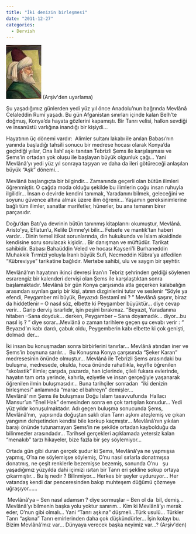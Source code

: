 ```yaml
---
title: "İki denizin birleşmesi"
date: "2011-12-27"
categories: 
  - Dervish
---
```


[![mevlana2.jpg](../uploads/2011/12/mevlana2.jpg)](../uploads/2011/12/mevlana2.jpg "mevlana2.jpg") (Arşiv'den uyarlama)

Şu yaşadığımız günlerden yedi yüz yıl önce Anadolu’nun bağrında Mevlânâ Celaleddin Rumî yaşadı. Bu gün Afganistan sınırları içinde kalan Belh’te doğmuş, Konya’da hayata gözlerini kapamıştı. Bir Tanrı velisi, halkın sevdiği ve insanüstü varlığına inandığı bir kişiydi...

Hayatının üç dönemi vardır:  Alimler sultanı lakabı ile anılan Babası’nın yanında başladığı tahsili sonucu bir medrese hocası olarak Konya’da geçirdiği yıllar, Ona İlahî aşkı tanıtan Tebrizli Şems ile karşılaşması ve Şems’in ortadan yok oluşu ile başlayan büyük olgunluk çağı... Yani Mevlânâ’yı yedi yüz yıl sonraya taşıyan ve daha da ileri götüreceği anlaşılan  büyük “Aşk” dönemi...

Mevlânâ başlangıçta bir bilgindir... Zamanında geçerli olan bütün ilimleri öğrenmiştir. O çağda moda olduğu şekilde bu ilimlerin çoğu insan ruhuyla ilgilidir... İnsan o devirde kendini tanımak, Yaradanını bilmek, geleceğini ve soyunu güvence altına almak üzere ilim öğrenir... Yaşamın gereksinimlerine bağlı tüm ilimler, sanatlar marifetler, hünerler, bu ana temanın birer parçasıdır.

Doğu’dan Batı’ya devrinin bütün tanınmış kitaplarını okumuştur, Mevlânâ. Aristo’yu, Eflatun’u, Kelile Dimne’yi bilir... Felsefe ve mantık’tan haberi vardır... Dinin temel itikat sorunlarında, din hukukunda ve İslam akaidinde kendisine soru sorulacak kişidir... Bir danışman ve müftüdür. Tarikat sahibidir. Babası Bahaüddin Veled ve hocası Kayseri’li Burhaneddin Muhakkik Tırmizî yoluyla İranlı büyük Sufi, Necmeddin Kübra’ya atfedilen “Kübreviyye” tarikatine bağlıdır. Mertebe sahibi, ulu ve saygın bir şeyhtir.

Mevlânâ’nın hayatının ikinci devresi İran’ın Tebriz şehrinden geldiği söylenen esrarengiz bir kalenderi dervişi olan Şems ile karşılaştıktan sonra başlamaktadır. Mevlânâ bir gün Konya çarşısında atla geçerken kalabalığın arasından sıyrılan garip bir kişi, atının dizginlerini tutar ve seslenir “Söyle ya efendi, Peygamber mi büyük, Beyazıdı Bestamî mi ? ” Mevlânâ şaşırır, biraz da hiddetlenir – O nasıl söz, elbette ki Peygamber büyüktür... diye cevap verir... Garip derviş israrlıdır, işin peşini bırakmaz. “Beyazıt, Yaradanına hitaben –Sana doyduk... derken, Peygamber – Sana doyamadık... diyor...bu nasıl iş ? ” diye sorar...Mevlânâ o zaman tarihlere geçen şu cevabı verir : “ Beyazıd’ın kabı dardı, çabuk oldu, Peygemberin kabı elbette ki çok genişti, dolmadı der...

İki insan bu konuşmadan sonra birbirlerini tanırlar... Mevlânâ atından iner ve Şems’in boynuna sarılır...  Bu Konuşma Konya çarşısında “Şeker Karan” medresesinin önünde olmuştur... Mevlânâ ile Tebrizli Şems arasındaki bu buluşma, medresede, okulda, hoca önünde rahatlıkla, keyifle öğrenilen “skolastik” ilimle; çarşıda, pazarda, han içlerinde, çileli fukara evlerinde, hayatın tam orta yerinde, kahırla, eziyetle ve insan gerçeğiyle yaşanarak öğrenilen ilmin buluşmasıdır... Buna tarihçiler sonradan  “iki denizin birleşmesi” anlamında “marac el bahreyn” demişler...                                     Mevlânâ’ nın Şems ile buluşması Doğu İslam tasavvufunda  Hallacı Mansur’un “Enel Hak” demesinden sonra en çok tartışılan konudur... Yedi yüz yıldır konuşulmaktadır. Adı geçen buluşma sonucunda Şems, Mevlânâ’nın,  yapısında doğuştan saklı olan Tanrı aşkını ateşlemiş ve çıkan yangının dehşetinden kendisi bile korkup kaçmıştır... Mevlânâ’nın yıkılan barajı önünde tutunamayan Şems’in ne şekilde ortadan kaybolduğu da bilinmezler arasındadır... Tarihsel gerçekleri açıklamada yetersiz kalan “menakıb” tarzı hikayeler, bize fazla bir şey söylemiyor...

Ortada gün gibi duran gerçek şudur ki Şems, Mevlânâ’ya ne yapmışsa yapmış, O’na ne söylemişse söylemiş, O’nu nasıl sırlarla donatmışsa donatmış, ne çeşit renklerle bezemişse bezemiş, sonunda O’nu   şu yaşadığımız yüzyılda dahi içimizi ısıtan bir Tanrı eri şekline sokup ortaya çıkarmıştır... Bu iş nedir ? Bilinmiyor... Herkes bir şeyler uyduruyor... Her vatandaş kendi dar penceresinden bakıp muhteşem düğümü çözmeye uğraşıyor......

 Mevlânâ’ya – Sen nasıl adamsın ? diye sormuşlar – Ben ol da  bil, demiş... Mevlânâ’yı bilmenin başka yolu yoktur sanırım... Kim ki Mevlânâ’yı merak eder, O’nun gibi olmalı... Yani “Tanrı aşkına” düşmeli...Türk usulü... Türkler Tanrı “aşkına” Tanrı emirlerinden daha çok düşkündürler... İşin kolayı bu. Bizim Mevlânâ’mız var... Dünyaya verecek başka neyimiz var...? (Arşiv'den)
